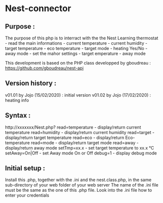 # Nest-connector
Purpose :
---------
The purpose of this php is to interract with the the Nest Learning thermostat
	- read the main informations 
		- current temperature
		- current humidity
		- target temperature
		- eco temperature
		- target mode
		- heating Yes/No
		- away mode
	- set  the mahor settings
		- target emperature
		- away mode

This development is based on the PHP class developped by gboudreau :
https://github.com/gboudreau/nest-api

Version history :
-----------------
v01.01 by Jojo 		(15/02/2020)	: initial version
v01.02 by Jojo 		(17/02/2020)	: heating info

Syntax :
--------
http://xxxxxxx/Nest.php?
	read=temperature 			 	- display/return current temperature
	read=humidity					- display/return current humidity
	read=target 					- display/return target temperature
	read=eco 						- display/return Eco-temperature
	read=mode 						- display/return target mode
	read=away 						- display/return away mode
	setTmp=xx.x 					- set target temperature to xx.x °C
	setAway=On|Off 					- set Away mode On or Off
	debug=1 						- display debug mode

Initial setup :
----------------
Install this .php, together with the .ini and the nest.class.php, in the same sub-directory of your web folder of your web server
The name of the .ini file must be the same as the one of this .php file.
Look into the .ini file how to enter your credentials
